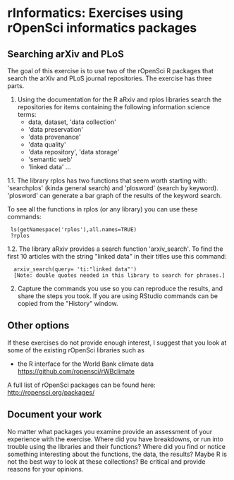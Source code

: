 # rInformatics: Exercises using rOpenSci informatics packages

## Searching arXiv and PLoS

The goal of this exercise is to use two of the rOpenSci R packages
that search the arXiv and PLoS journal repositories. The exercise has
three parts.

1. Using the documentation for the R aRxiv and rplos libraries search
the repositories for items containing the following information
science terms:
	- data, dataset, 'data collection'
	- 'data preservation'
	- 'data provenance'
	- 'data quality'
	- 'data repository', 'data storage'
	- 'semantic web'
	- 'linked data'
	...

1.1. The library rplos has two functions that seem worth starting
with: 'searchplos' (kinda general search) and 'plosword' (search by
keyword). 'plosword' can generate a bar graph of the results of the
keyword search.

To see all the functions in rplos (or any library) you can use these
commands:

     ls(getNamespace('rplos'),all.names=TRUE)
     ?rplos

1.2. The library aRxiv provides a search function 'arxiv_search'. To
find the first 10 articles with the string "linked data" in their
titles use this command:

      arxiv_search(query= 'ti:"linked data"')
      [Note: double quotes needed in this library to search for phrases.]


2. Capture the commands you use so you can reproduce the results, and
share the steps you took. If you are using RStudio commands can be
copied from the "History" window.

## Other options
If these exercises do not provide enough interest, I suggest that
you look at some of the existing rOpenSci libraries such as
  - the R interface for the World Bank climate data https://github.com/ropensci/rWBclimate

A full list of rOpenSci packages can be found here: http://ropensci.org/packages/

## Document your work
No matter what packages you examine provide an assessment of your
experience with the exercise. Where did you have breakdowns, or run
into trouble using the libraries and their functions? Where did you
find or notice something interesting about the functions, the data,
the results? Maybe R is not the best way to look at these collections?
Be critical and provide reasons for your opinions.
